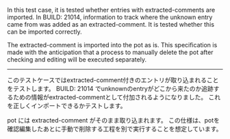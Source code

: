 In this test case, it is tested whether entries with extracted-comments are imported.
In BUILD: 21014, information to track where the unknown entry came from was added as an extracted-comment.
It is tested whether this can be imported correctly.

The extracted-comment is imported into the pot as is.
This specification is made with the anticipation that a process to manually delete the pot after checking and editing
will be executed separately.

---
このテストケースではextracted-comment付きのエントリが取り込まれることをテストします。
BUILD: 21014 でunknownのentryがどこから来たのか追跡するための情報がextracted-commentとして付加されるようになりました。
これを正しくインポートできるかテストします。

pot には extracted-comment がそのまま取り込まれます。
この仕様は、potを確認編集したあとに手動で削除する工程を別で実行することを想定しています。